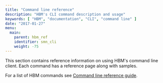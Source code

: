 ```yaml
---
title: "Command line reference"
description: "HBM's CLI command description and usage"
keywords: [ "HBM", "documentation", "CLI", "command line" ]
date: "2017-01-27"
menu:
  main:
    parent: hbm_ref
    identifier: smn_cli
    weight: -75
---
```


This section contains reference information on using HBM's command line
client. Each command has a reference page along with samples.

For a list of HBM commands see [Command line reference guide](index.md).
